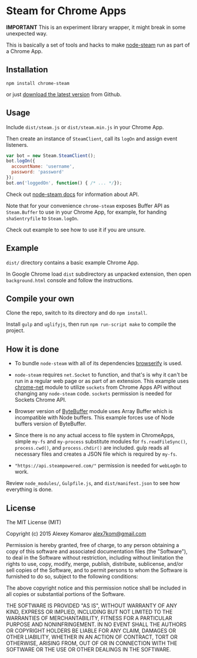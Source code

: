 # Steam for Chrome Apps

__IMPORTANT__ This is an experiment library wrapper, it might break in some unexpected way.

This is basically a set of tools and hacks to make [node-steam](https://github.com/seishun/node-steam) run as part of a Chrome App.

## Installation

```
npm install chrome-steam
```

or just [download the latest version](https://github.com/Alex7Kom/chrome-steam/releases/latest) from Github.

## Usage

Include `dist/steam.js` or `dist/steam.min.js` in your Chrome App.

Then create an instance of `SteamClient`, call its `logOn` and assign event listeners.

```js
var bot = new Steam.SteamClient();
bot.logOn({
  accountName: 'username',
  password: 'password'
});
bot.on('loggedOn', function() { /* ... */});
```

Check out [node-steam docs](https://github.com/seishun/node-steam/tree/d92b12e0aa63cde3fa5433a93eafefb752f875cf#usage) for information about API.

Note that for your convenience `chrome-steam` exposes Buffer API as `Steam.Buffer` to use in your Chrome App, for example, for handing `shaSentryfile` to `Steam.logOn`.

Check out example to see how to use it if you are unsure.

## Example

`dist/` directory contains a basic example Chrome App. 

In Google Chrome load `dist` subdirectory as unpacked extension, then open `background.html` console and follow the instructions.

## Compile your own

Clone the repo, switch to its directory and do `npm install`.

Install `gulp` and `uglifyjs`, then run `npm run-script make` to compile the project.

## How it is done

* To bundle `node-steam` with all of its dependencies [browserify](http://browserify.org/) is used.

* `node-steam` requires `net.Socket` to function, and that's is why it can't be run in a regular web page or as part of an extension. This example uses [chrome-net](https://github.com/feross/chrome-net) module to utilize `sockets` from Chrome Apps API without changing any `node-steam` code. `sockets` permission is needed for Sockets Chrome API.

* Browser version of [ByteBuffer](https://github.com/dcodeIO/ByteBuffer.js) module uses Array Buffer which is incompatible with Node buffers. This example forces use of Node buffers version of ByteBuffer.

* Since there is no any actual access to file system in ChromeApps, simple `my-fs` and `my-process` substitute modules for `fs.readFileSync()`, `process.cwd()`, and `process.chdir()` are included. gulp reads all necessary files and creates a JSON file which is required by `my-fs`.

* `"https://api.steampowered.com/"` permission is needed for `webLogOn` to work.

Review `node_modules/`, `Gulpfile.js`, and `dist/manifest.json` to see how everything is done.

## Liсense

The MIT License (MIT)

Copyright (c) 2015 Alexey Komarov <alex7kom@gmail.com>

Permission is hereby granted, free of charge, to any person obtaining a copy of
this software and associated documentation files (the "Software"), to deal in
the Software without restriction, including without limitation the rights to
use, copy, modify, merge, publish, distribute, sublicense, and/or sell copies of
the Software, and to permit persons to whom the Software is furnished to do so,
subject to the following conditions:

The above copyright notice and this permission notice shall be included in all
copies or substantial portions of the Software.

THE SOFTWARE IS PROVIDED "AS IS", WITHOUT WARRANTY OF ANY KIND, EXPRESS OR
IMPLIED, INCLUDING BUT NOT LIMITED TO THE WARRANTIES OF MERCHANTABILITY, FITNESS
FOR A PARTICULAR PURPOSE AND NONINFRINGEMENT. IN NO EVENT SHALL THE AUTHORS OR
COPYRIGHT HOLDERS BE LIABLE FOR ANY CLAIM, DAMAGES OR OTHER LIABILITY, WHETHER
IN AN ACTION OF CONTRACT, TORT OR OTHERWISE, ARISING FROM, OUT OF OR IN
CONNECTION WITH THE SOFTWARE OR THE USE OR OTHER DEALINGS IN THE SOFTWARE.

